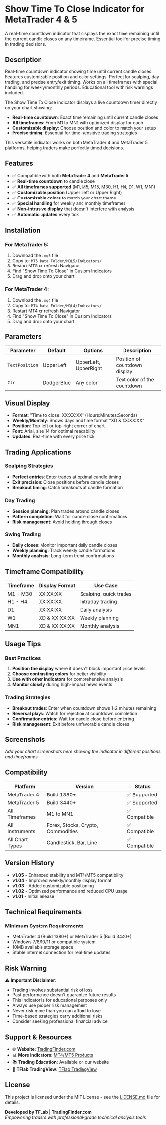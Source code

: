 # Show Time To Close Indicator for MetaTrader 4 & 5

A real-time countdown indicator that displays the exact time remaining until the current candle closes on any timeframe. Essential tool for precise timing in trading decisions.

## Description

Real-time countdown indicator showing time until current candle closes. Features customizable position and color settings. Perfect for scalping, day trading, and precise entry/exit timing. Works on all timeframes with special handling for weekly/monthly periods. Educational tool with risk warnings included.

The Show Time To Close indicator displays a live countdown timer directly on your chart showing:
- **Real-time countdown**: Exact time remaining until current candle closes
- **All timeframes**: From M1 to MN1 with optimized display for each
- **Customizable display**: Choose position and color to match your setup
- **Precise timing**: Essential for time-sensitive trading strategies

This versatile indicator works on both MetaTrader 4 and MetaTrader 5 platforms, helping traders make perfectly timed decisions.

## Features

- ✅ Compatible with both **MetaTrader 4** and **MetaTrader 5**
- ✅ **Real-time countdown** to candle close
- ✅ **All timeframes supported** (M1, M5, M15, M30, H1, H4, D1, W1, MN1)
- ✅ **Customizable position** (Upper Left or Upper Right)
- ✅ **Customizable colors** to match your chart theme
- ✅ **Special handling** for weekly and monthly timeframes
- ✅ **Non-intrusive display** that doesn't interfere with analysis
- ✅ **Automatic updates** every tick

## Installation

### For MetaTrader 5:
1. Download the `.mq5` file
2. Copy to: `MT5 Data Folder/MQL5/Indicators/`
3. Restart MT5 or refresh Navigator
4. Find "Show Time To Close" in Custom Indicators
5. Drag and drop onto your chart

### For MetaTrader 4:
1. Download the `.mq4` file
2. Copy to: `MT4 Data Folder/MQL4/Indicators/`
3. Restart MT4 or refresh Navigator
4. Find "Show Time To Close" in Custom Indicators
5. Drag and drop onto your chart

## Parameters

| Parameter | Default | Options | Description |
|-----------|---------|---------|-------------|
| `TextPosition` | UpperLeft | UpperLeft, UpperRight | Position of countdown display |
| `Clr` | DodgerBlue | Any color | Text color of the countdown |

## Visual Display

- **Format**: "Time to close: XX:XX:XX" (Hours:Minutes:Seconds)
- **Weekly/Monthly**: Shows days and time format "XD & XX:XX:XX"
- **Position**: Top-left or top-right corner of chart
- **Font**: Arial, size 14 for optimal readability
- **Updates**: Real-time with every price tick

## Trading Applications

### Scalping Strategies
- **Perfect entries**: Enter trades at optimal candle timing
- **Exit precision**: Close positions before candle closes
- **Breakout timing**: Catch breakouts at candle formation

### Day Trading
- **Session planning**: Plan trades around candle closes
- **Pattern completion**: Wait for candle close confirmations
- **Risk management**: Avoid holding through closes

### Swing Trading
- **Daily closes**: Monitor important daily candle closes
- **Weekly planning**: Track weekly candle formations
- **Monthly analysis**: Long-term trend confirmations

## Timeframe Compatibility

| Timeframe | Display Format | Use Case |
|-----------|----------------|----------|
| M1 - M30 | XX:XX:XX | Scalping, quick trades |
| H1 - H4 | XX:XX:XX | Intraday trading |
| D1 | XX:XX:XX | Daily analysis |
| W1 | XD & XX:XX:XX | Weekly planning |
| MN1 | XD & XX:XX:XX | Monthly analysis |

## Usage Tips

### Best Practices
1. **Position the display** where it doesn't block important price levels
2. **Choose contrasting colors** for better visibility
3. **Use with other indicators** for comprehensive analysis
4. **Monitor closely** during high-impact news events

### Trading Strategies
- **Breakout trades**: Enter when countdown shows 1-2 minutes remaining
- **Reversal plays**: Watch for rejection at countdown completion
- **Confirmation entries**: Wait for candle close before entering
- **Risk management**: Exit before unfavorable candle closes

## Screenshots

*Add your chart screenshots here showing the indicator in different positions and timeframes*

## Compatibility

| Platform | Version | Status |
|----------|---------|---------|
| MetaTrader 4 | Build 1380+ | ✅ Supported |
| MetaTrader 5 | Build 3440+ | ✅ Supported |
| All Timeframes | M1 to MN1 | ✅ Compatible |
| All Instruments | Forex, Stocks, Crypto, Commodities | ✅ Compatible |
| All Chart Types | Candlestick, Bar, Line | ✅ Compatible |

## Version History

- **v1.05** - Enhanced stability and MT4/MT5 compatibility
- **v1.04** - Improved weekly/monthly display format
- **v1.03** - Added customizable positioning
- **v1.02** - Optimized performance and reduced CPU usage
- **v1.01** - Initial release

## Technical Requirements

### Minimum System Requirements
- MetaTrader 4 (Build 1380+) or MetaTrader 5 (Build 3440+)
- Windows 7/8/10/11 or compatible system
- 10MB available storage space
- Stable internet connection for real-time updates


## Risk Warning

⚠️ **Important Disclaimer**: 
- Trading involves substantial risk of loss
- Past performance doesn't guarantee future results
- This indicator is for educational purposes only
- Always use proper risk management
- Never risk more than you can afford to lose
- Time-based strategies carry additional risks
- Consider seeking professional financial advice


## Support & Resources

- 🌐 **Website**: [TradingFinder.com](https://tradingfinder.com)
- 📊 **More Indicators**: [MT4/MT5 Products](https://tradingfinder.com/products/indicators/)
- 📚 **Trading Education**: Available on our website
- 💬 **TFlab TradingView**: [TFlab TradingView](https://www.tradingview.com/u/TFlab/#published-scripts)

## License

This project is licensed under the MIT License - see the [LICENSE.md](LICENSE.md) file for details.

**Developed by TFLab | TradingFinder.com**  
*Empowering traders with professional-grade technical analysis tools*
